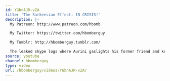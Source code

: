 ```yaml
---
id: YGbnAJR-vZA
title: 'The Sarkeesian Effect: IN CRISIS!'
description: |-
  My Patreon: http://www.patreon.com/hbomb

  My Twitter: https://twitter.com/hbomberguy

  My Tumblr: http://hbomberguy.tumblr.com/

  The leaked skype logs where Aurini gaslights his former friend and keeps claiming they were 'hallucinating', preserved for all time on the wayback machine: https://web.archive.org/web/*/http://www.staresattheworld.com/2015/03/jordan-owens-reasons-splitting-thesarkeesianeffect-skype-logs/
source: youtube
channel: hbomberguy
type: video
url: /hbomberguy/videos/YGbnAJR-vZA/
---
```

